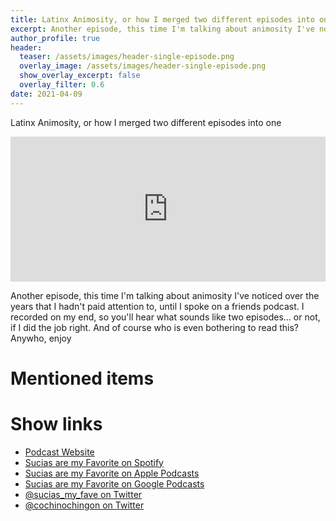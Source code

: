 ```yaml
---
title: Latinx Animosity, or how I merged two different episodes into one
excerpt: Another episode, this time I'm talking about animosity I've noticed over the years that I hadn't paid attention to, until I spoke on a friends podcast.
author_profile: true
header:
  teaser: /assets/images/header-single-episode.png
  overlay_image: /assets/images/header-single-episode.png
  show_overlay_excerpt: false
  overlay_filter: 0.6
date: 2021-04-09
---
```


Latinx Animosity, or how I merged two different episodes into one

<iframe src="https://open.spotify.com/embed-podcast/episode/6A04dH1c0NQfMKRSVgw4Sp" width="100%" height="232" frameborder="0" allowtransparency="true" allow="encrypted-media"></iframe>

Another episode, this time I'm talking about animosity I've noticed over the years that I hadn't paid attention to, until I spoke on a friends podcast.
I recorded on my end, so you'll hear what sounds like two episodes… or not, if I did the job right. And of course who is even bothering to read this? Anywho, enjoy

# Mentioned items



# Show links

* <i class=fas fa-link></i> [Podcast Website](https://cochinochingon.com)
* <i class=fab fa-spotify></i> [Sucias are my Favorite on Spotify](https://open.spotify.com/show/3XjoipCU3QzeIaQAAQpBdW)
* <i class=fas fa-podcast></i> [Sucias are my Favorite on Apple Podcasts](https://podcasts.apple.com/us/podcast/sucias-are-my-favorite/id1548173787)
* <i class=fab fa-google-play></i> [Sucias are my Favorite on Google Podcasts](https://podcasts.google.com/feed/aHR0cHM6Ly9hbmNob3IuZm0vcy80MjI0YzYzYy9wb2RjYXN0L3Jzcw==)
* <i class=fab fa-twitter></i> [@sucias_my_fave on Twitter](https://twitter.com/sucias_my_fave)
* <i class=fab fa-twitter></i> [@cochinochingon on Twitter](https://twitter.com/cochinochingon)
